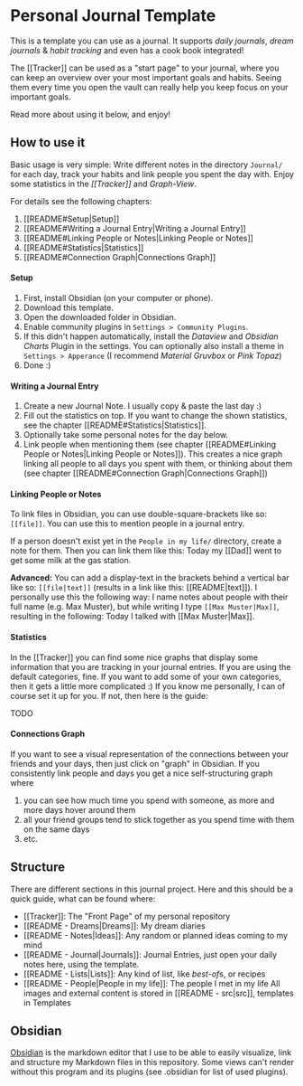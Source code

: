 # Personal Journal Template
This is a template you can use as a journal. It supports *daily journals*, *dream journals* & *habit tracking* and even has a cook book integrated!

The [[Tracker]] can be used as a "start page" to your journal, where you can keep an overview over your most important goals and habits. Seeing them every time you open the vault can really help you keep focus on your important goals.

Read more about using it below, and enjoy!

## How to use it
Basic usage is very simple: Write different notes in the directory `Journal/` for each day, track your habits and link people you spent the day with. Enjoy some statistics in the *[[Tracker]]* and *Graph-View*.

For details see the following chapters:
1. [[README#Setup|Setup]]
2. [[README#Writing a Journal Entry|Writing a Journal Entry]]
3. [[README#Linking People or Notes|Linking People or Notes]]
4. [[README#Statistics|Statistics]]
5. [[README#Connection Graph|Connections Graph]]

#### Setup
1. First, install Obsidian (on your computer or phone).
2. Download this template.
3. Open the downloaded folder in Obsidian.
4. Enable community plugins in `Settings > Community Plugins`.
5. If this didn't happen automatically, install the *Dataview* and *Obsidian Charts* Plugin in the settings. You can optionally also install a theme in `Settings > Apperance` (I recommend *Material Gruvbox* or *Pink Topaz*)
6. Done :)

#### Writing a Journal Entry
1. Create a new Journal Note. I usually copy & paste the last day :)
2. Fill out the statistics on top. If you want to change the shown statistics, see the chapter [[README#Statistics|Statistics]].
3. Optionally take some personal notes for the day below.
4. Link people when mentioning them (see chapter [[README#Linking People or Notes|Linking People or Notes]]). This creates a nice graph linking all people to all days you spent with them, or thinking about them (see chapter [[README#Connection Graph|Connections Graph]])

#### Linking People or Notes
To link files in Obsidian, you can use double-square-brackets like so: `[[file]]`. You can use this to mention people in a journal entry.

If a person doesn't exist yet in the `People in my life/` directory, create a note for them. Then you can link them like this:
Today my [[Dad]] went to get some milk at the gas station.

**Advanced:** You can add a display-text in the brackets behind a vertical bar like so: `[[file|text]]` (results in a link like this: [[README|text]]).
I personally use this the following way: I name notes about people with their full name (e.g. Max Muster), but while writing I type `[[Max Muster|Max]]`, resulting in the following:
Today I talked with [[Max Muster|Max]].

#### Statistics
In the [[Tracker]] you can find some nice graphs that display some information that you are tracking in your journal entries. If you are using the default categories, fine. If you want to add some of your own categories, then it gets a little more complicated :)
If you know me personally, I can of course set it up for you. If not, then here is the guide:

TODO

#### Connections Graph
If you want to see a visual representation of the connections between your friends and your days, then just click on "graph" in Obsidian.
If you consistently link people and days you get a nice self-structuring graph where
1. you can see how much time you spend with someone, as more and more days hover around them
2. all your friend groups tend to stick together as you spend time with them on the same days
3. etc.

## Structure
There are different sections in this journal project. Here  and this should be a quick guide, what can be found where:
- [[Tracker]]: The "Front Page" of my personal repository
- [[README - Dreams|Dreams]]: My dream diaries
- [[README - Notes|Ideas]]: Any random or planned ideas coming to my mind
- [[README - Journal|Journals]]: Journal Entries, just open your daily notes here, using the template.
- [[README - Lists|Lists]]: Any kind of list, like *best-of*s, or recipes
- [[README - People|People in my life]]: The people I met in my life
All images and external content is stored in [[README - src|src]], templates in Templates

## Obsidian
[Obsidian](https://obsidian.md/) is the markdown editor that I use to be able to easily visualize, link and structure my Markdown files in this repository. Some views can't render without this program and its plugins (see .obsidian for list of used plugins).
